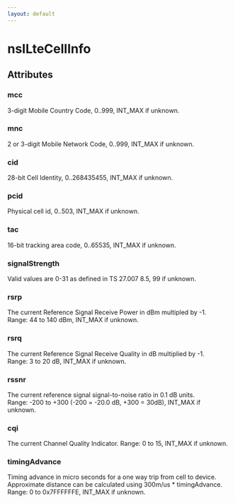 ```yaml
---
layout: default
---
```


# nsILteCellInfo #

## Attributes ##

### mcc ###
  
3-digit Mobile Country Code, 0..999, INT_MAX if unknown.  
  

### mnc ###
  
2 or 3-digit Mobile Network Code, 0..999, INT_MAX if unknown.  
  

### cid ###
  
28-bit Cell Identity, 0..268435455, INT_MAX if unknown.  
  

### pcid ###
  
Physical cell id, 0..503, INT_MAX if unknown.  
  

### tac ###
  
16-bit tracking area code, 0..65535, INT_MAX if unknown.  
  

### signalStrength ###
  
Valid values are 0-31 as defined in TS 27.007 8.5, 99 if unknown.  
  

### rsrp ###
  
The current Reference Signal Receive Power in dBm multipled by -1.  
Range: 44 to 140 dBm, INT_MAX if unknown.  
  

### rsrq ###
  
The current Reference Signal Receive Quality in dB multiplied by -1.  
Range: 3 to 20 dB, INT_MAX if unknown.  
  

### rssnr ###
  
The current reference signal signal-to-noise ratio in 0.1 dB units.  
Range: -200 to +300 (-200 = -20.0 dB, +300 = 30dB), INT_MAX if unknown.  
  

### cqi ###
  
The current Channel Quality Indicator. Range: 0 to 15, INT_MAX if unknown.  
  

### timingAdvance ###
  
Timing advance in micro seconds for a one way trip from cell to device.  
Approximate distance can be calculated using 300m/us * timingAdvance.  
Range: 0 to 0x7FFFFFFE, INT_MAX if unknown.  
  
